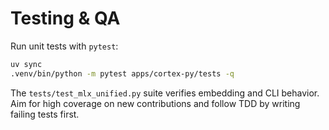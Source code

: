 # Testing & QA

Run unit tests with `pytest`:
```bash
uv sync
.venv/bin/python -m pytest apps/cortex-py/tests -q
```
The `tests/test_mlx_unified.py` suite verifies embedding and CLI behavior. Aim for high coverage on new contributions and follow TDD by writing failing tests first.
